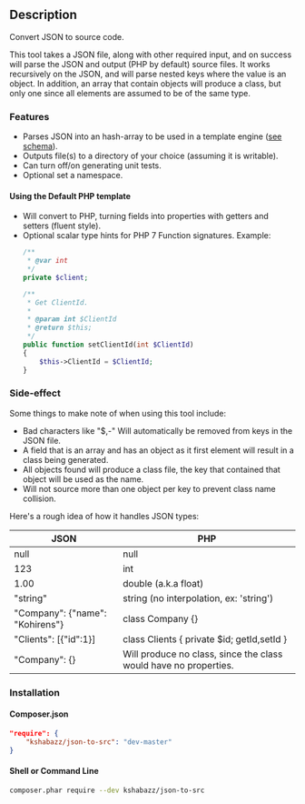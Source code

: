## Description
Convert JSON to source code.

This tool takes a JSON file, along with other required input, and on success
will parse the JSON and output (PHP by default) source files. It works
recursively on the JSON, and will parse nested keys where the value is an 
object. In addition, an array that contain objects will produce a class, but
only one since all elements are assumed to be of the same type.

### Features
* Parses JSON into an hash-array to be used in a template engine ([see schema](#array-schema)). 
* Outputs file(s) to a directory of your choice (assuming it is writable).
* Can turn off/on generating unit tests.
* Optional set a namespace.

#### Using the Default PHP template
* Will convert to PHP, turning fields into
  properties with getters and setters (fluent style).
* Optional scalar type hints for PHP 7 Function signatures.
Example:
  ```php
  /**
   * @var int
   */
  private $client;

  /**
   * Get ClientId.
   *
   * @param int $ClientId
   * @return $this;
   */
  public function setClientId(int $ClientId)
  {
      $this->ClientId = $ClientId; 
  }
  ```

### Side-effect

Some things to make note of when using this tool include:
* Bad characters like "$,-" Will automatically be removed from keys in the JSON file.
* A field that is an array and has an object as it first element will result in
  a class being generated.
* All objects found will produce a class file, the key that contained that object will be used as the name.
* Will not source more than one object per key to prevent class name collision.

Here's a rough idea of how it handles JSON types: 

JSON | PHP
---- | ---
null | null
123 | int
1.00 | double (a.k.a float)
"string" | string (no interpolation, ex: 'string')
"Company": {"name": "Kohirens"} | class Company {}
"Clients": [{"id":1}] | class Clients { private $id; getId,setId }
"Company": {} | Will produce no class, since the class would have no properties.

### Installation

#### Composer.json
```json
"require": {
    "kshabazz/json-to-src": "dev-master"
}
```

#### Shell or Command Line
```bash
composer.phar require --dev kshabazz/json-to-src
```